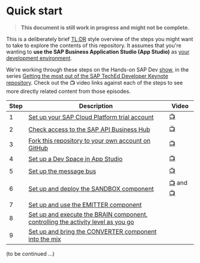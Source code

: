 # Quick start

> **This document is still work in progress and might not be complete.**

This is a deliberately brief [TL;DR](https://www.urbandictionary.com/define.php?term=tl%3Bdr) style overview of the steps you might want to take to explore the contents of this repository. It assumes that you're wanting to **use the SAP Business Application Studio (App Studio)** as [your development environment](README.md#a-development-environment).

We're working through these steps on the Hands-on SAP Dev [show](https://blogs.sap.com/2020/11/09/an-overview-of-sap-developers-video-content/#shows), in the series [Getting the most out of the SAP TechEd Developer Keynote repository](https://www.youtube.com/playlist?list=PL6RpkC85SLQCBncEWbkHTLz7ykB9C7yof). Check out the 📺 video links against each of the steps to see more directly related content from those episodes.

|Step|Description|Video|
|-|-|-|
|1|[Set up your SAP Cloud Platform trial account](README.md#an-sap-cloud-platform-trial-account)|[📺](https://youtu.be/9Q-84fxe0Jg?t=765)|
|2|[Check access to the SAP API Business Hub](README.md#access-to-the-sap-api-business-hub)|[📺](https://youtu.be/9Q-84fxe0Jg?t=945)|
|3|[Fork this repository to your own account on GitHub](README.md#download-and-installation)|[📺](https://youtu.be/9Q-84fxe0Jg?t=1410)|
|4|[Set up a Dev Space in App Studio](usingappstudio/)|[📺](https://youtu.be/9Q-84fxe0Jg?t=2250)|
|5|[Set up the message bus](messagebus/)|[📺](https://www.youtube.com/watch?v=0-b-V5vd14Y&list=PL6RpkC85SLQCBncEWbkHTLz7ykB9C7yof&index=2)|
|6|[Set up and deploy the SANDBOX component](s4hana/sandbox/)|[📺](https://www.youtube.com/watch?v=lxtWeKR2kaM) and [📺](https://youtu.be/yYeiTs4AC_U)|
|7|[Set up and use the EMITTER component](s4hana/event/)||
|8|[Set up and execute the BRAIN component, controlling the activity level as you go](cap/brain/)||
|9|[Set up and bring the CONVERTER component into the mix](converter/)||

(to be continued ...)

